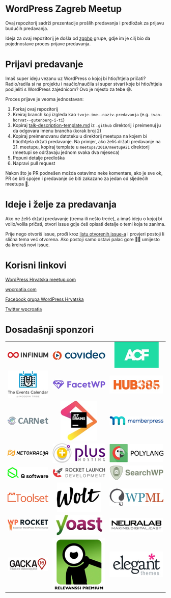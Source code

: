 # WordPress Zagreb Meetup

Ovaj repozitorij sadrži prezentacije prošlih predavanja i predložak za prijavu budućih predavanja.

Ideja za ovaj repozitorij je došla od [zgphp](https://github.com/zgphp/zgphp-meetup-talks) grupe, gdje im je cilj bio da pojednostave proces prijave predavanja.

# Prijavi predavanje

Imaš super ideju vezanu uz WordPress o kojoj bi htio/htjela pričati? Radio/radila si na projektu i naučio/naučila si super stvari koje bi htio/htjela podijeliti s WordPress zajednicom? Ovo je mjesto za tebe 😄.

Proces prijave je veoma jednostavan:

1. Forkaj ovaj repozitorij
2. Kreiraj branch koji izgleda kao `tvoje-ime--naziv-predavanja` (e.g. `ivan-horvat--gutenberg-i-ti`)
3. Kopiraj [talk-description-template.md](https://github.com/wpcroatia/wp-zg-meetup/blob/master/.github/talk-description-template.md) iz `.github` direktorij i preimenuj ju da odgovara imenu brancha (korak broj 2)
4. Kopiraj preimenovanu datoteku u direktorij meetupa na kojem bi htio/htjela držati predavanje. Na primjer, ako želiš držati predavanje na 21. meetupu, kopiraj template u `meetups/2019/meetup#21` direktorij (meetupi se održavaju jednom svaka dva mjeseca)
5. Popuni detalje predloška
6. Napravi pull request

Nakon što je PR podnešen možda ostavimo neke komentare, ako je sve ok, PR će biti spojen i predavanje će biti zakazano za jedan od sljedećih meetupa 🙂.

# Ideje i želje za predavanja

Ako ne želiš držati predavanje (trema ili nešto treće), a imaš ideju o kojoj bi volio/volila pričati, otvori issue gdje ćeš opisati detalje o temi koja te zanima.

Prije nego otvoriš issue, prođi kroz [listu otvorenih issue-a](https://github.com/wpcroatia/wp-zg-meetup/issues) i provjeri postoji li slična tema već otvorena. Ako postoji samo ostavi palac gore 👍🏻 umijesto da kreiraš novi issue.

# Korisni linkovi

[WordPress Hrvatska meetup.com](https://www.meetup.com/wordpress-croatia)

[wpcroatia.com](https://wpcroatia.com)

[Facebook grupa WordPress Hrvatska](https://www.facebook.com/groups/wpcroatia/)

[Twitter wpcroatia](https://twitter.com/wpcroatia)

# Dosadašnji sponzori

<table width='100%'>
  <tr>
    <td align="center"><img src="sponsors/infinum.jpg" alt="infinum" /></td>
    <td align="center"><img src="sponsors/covideo.jpg" alt="covideo" /></td>
    <td align="center"><img src="sponsors/acf.jpg" alt="acf" /></td>
  </tr>
  <tr>
    <td align="center"><img src="sponsors/events-calendar.jpg" alt="events-calendar" /></td>
    <td align="center"><img src="sponsors/facetWP.jpg" alt="facetWP" /></td>
    <td align="center"><img src="sponsors/hub385.jpg" alt="hub385" /></td>
  </tr>
  <tr>
    <td align="center"><img src="sponsors/carnet.jpg" alt="carnet" /></td>
    <td align="center"><img src="sponsors/jetbrains.jpg" alt="jetbrains" /></td>
    <td align="center"><img src="sponsors/memberpress.jpg" alt="memberpress" /></td>
  </tr>
  <tr>
    <td align="center"><img src="sponsors/netokracija.jpg" alt="netokracija" /></td>
    <td align="center"><img src="sponsors/plus-hosting.jpg" alt="plus-hosting" /></td>
    <td align="center"><img src="sponsors/polylang.jpg" alt="polylang" /></td>
  </tr>
  <tr>
    <td align="center"><img src="sponsors/q-software.jpg" alt="q-software" /></td>
    <td align="center"><img src="sponsors/rocket-launch.jpg" alt="rocket-launch" /></td>
    <td align="center"><img src="sponsors/searchwp.jpg" alt="searchwp" /></td>
  </tr>
  <tr>
    <td align="center"><img src="sponsors/toolset.jpg" alt="toolset" /></td>
    <td align="center"><img src="sponsors/wolt-logo-vector.jpg" alt="wolt-logo-vector" /></td>
    <td align="center"><img src="sponsors/wpml.jpg" alt="wpml" /></td>
  </tr>
  <tr>
    <td align="center"><img src="sponsors/wprocket.jpg" alt="wprocket" /></td>
    <td align="center"><img src="sponsors/yoast.jpg" alt="yoast" /></td>
    <td align="center"><img src="sponsors/neuralab.jpg" alt="neuralab" /></td>
  </tr>
  <tr>
    <td align="center"><img src="sponsors/gacka16.jpg" alt="gacka16" /></td>
    <td align="center"><img src="sponsors/relevanssi.jpg" alt="relevanssi" /></td>
    <td align="center"><img src="sponsors/elegant-themes.jpg" alt="elegant-themes" /></td>
  </tr>
</table>











